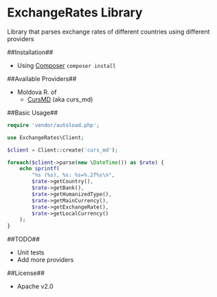ExchangeRates Library
=====================
Library that parses exchange rates of different countries using different providers

##Installation##
 - Using [Composer](https://getcomposer.org) `composer install`

##Available Providers##
 - Moldova R. of
    - [CursMD](http://curs.md) (aka curs_md)

##Basic Usage##
```php
require 'vendor/autoload.php';

use ExchangeRates\Client;

$client = Client::create('curs_md');

foreach($client->parse(new \DateTime()) as $rate) {
    echo sprintf(
        "%s (%s), %s: %s=%.2f%s\n",
        $rate->getCountry(),
        $rate->getBank(),
        $rate->getHumanizedType(),
        $rate->getMainCurrency(),
        $rate->getExchangeRate(),
        $rate->getLocalCurrency()
    );
}
```

##TODO##
 - Unit tests
 - Add more providers
 
##License##
 - Apache v2.0